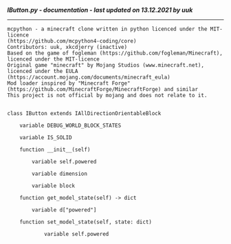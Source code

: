 ***IButton.py - documentation - last updated on 13.12.2021 by uuk***
___

    mcpython - a minecraft clone written in python licenced under the MIT-licence 
    (https://github.com/mcpython4-coding/core)
    Contributors: uuk, xkcdjerry (inactive)
    Based on the game of fogleman (https://github.com/fogleman/Minecraft), licenced under the MIT-licence
    Original game "minecraft" by Mojang Studios (www.minecraft.net), licenced under the EULA
    (https://account.mojang.com/documents/minecraft_eula)
    Mod loader inspired by "Minecraft Forge" (https://github.com/MinecraftForge/MinecraftForge) and similar
    This project is not official by mojang and does not relate to it.


    class IButton extends IAllDirectionOrientableBlock

        variable DEBUG_WORLD_BLOCK_STATES

        variable IS_SOLID

        function __init__(self)

            variable self.powered

            variable dimension

            variable block

        function get_model_state(self) -> dict

            variable d["powered"]

        function set_model_state(self, state: dict)

                variable self.powered